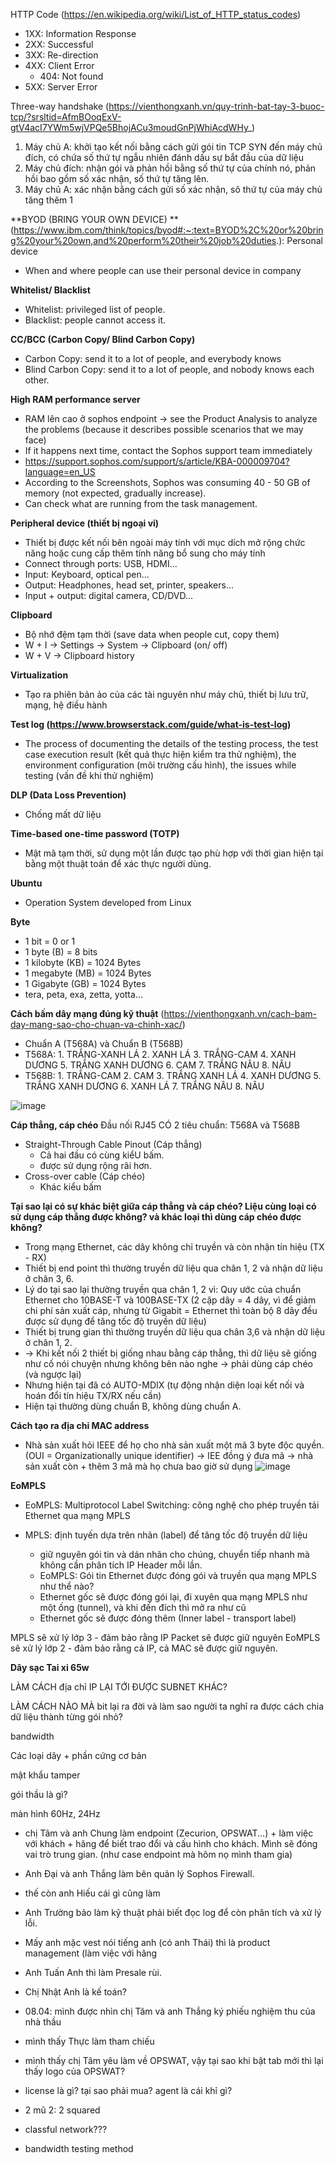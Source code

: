 HTTP Code (https://en.wikipedia.org/wiki/List_of_HTTP_status_codes)
- 1XX: Information Response
- 2XX: Successful
- 3XX: Re-direction
- 4XX: Client Error
  - 404: Not found
- 5XX: Server Error

Three-way handshake (https://vienthongxanh.vn/quy-trinh-bat-tay-3-buoc-tcp/?srsltid=AfmBOoqExV-gtV4acI7YWm5wjVPQe5BhojACu3moudGnPjWhiAcdWHy_)
1. Máy chủ A: khởi tạo kết nối bằng cách gửi gói tin TCP SYN đến máy chủ đích, có chứa số thứ tự ngẫu nhiên đánh dấu sự bắt đầu của dữ liệu
2. Máy chủ đích: nhận gói và phản hồi bằng số thứ tự của chính nó, phản hồi bao gồm số xác nhận, số thứ tự tăng lên. 
3. Máy chủ A: xác nhận bằng cách gửi số xác nhận, sô thứ tự của máy chủ tăng thêm 1

**BYOD (BRING YOUR OWN DEVICE) **(https://www.ibm.com/think/topics/byod#:~:text=BYOD%2C%20or%20bring%20your%20own,and%20perform%20their%20job%20duties.): Personal device 
- When and where people can use their personal device in company

**Whitelist/ Blacklist**
- Whitelist: privileged list of people.
- Blacklist: people cannot access it.

**CC/BCC (Carbon Copy/ Blind Carbon Copy)**
- Carbon Copy: send it to a lot of people, and everybody knows
- Blind Carbon Copy: send it to a lot of people, and nobody knows each other.

**High RAM performance server**
- RAM lên cao ở sophos endpoint -> see the Product Analysis to analyze the problems (because it describes possible scenarios that we may face)
- If it happens next time, contact the Sophos support team immediately
- https://support.sophos.com/support/s/article/KBA-000009704?language=en_US
- According to the Screenshots, Sophos was consuming 40 - 50 GB of memory (not expected, gradually increase).
- Can check what are running from the task management. 

**Peripheral device (thiết bị ngoại vi)**
- Thiết bị được kết nối bên ngoài máy tính với mục dích mở rộng chức năng hoặc cung cấp thêm tính năng bổ sung cho máy tính
- Connect through ports: USB, HDMI...
- Input: Keyboard, optical pen...
- Output: Headphones, head set, printer, speakers...
- Input + output: digital camera, CD/DVD...

**Clipboard**
- Bộ nhớ đệm tạm thời (save data when people cut, copy them)
- W + I -> Settings -> System -> Clipboard (on/ off)
- W + V -> Clipboard history

**Virtualization**
- Tạo ra phiên bản ảo của các tài nguyên như máy chủ, thiết bị lưu trữ, mạng, hệ điều hành

**Test log (https://www.browserstack.com/guide/what-is-test-log)**
- The process of documenting the details of the testing process, the test case execution result (kết quả thực hiện kiểm tra thử nghiệm), the environment configuration (môi trường cấu hình), the issues while testing (vấn đề khi thử nghiệm)

**DLP (Data Loss Prevention)**
- Chống mất dữ liệu

**Time-based one-time password (TOTP)**
- Mật mã tạm thời, sử dụng một lần được tạo phù hợp với thời gian hiện tại bằng một thuật toán để xác thực người dùng.

**Ubuntu**
- Operation System developed from Linux

**Byte**
- 1 bit = 0 or 1
- 1 byte (B) = 8 bits
- 1 kilobyte (KB) = 1024 Bytes
- 1 megabyte (MB) = 1024 Bytes
- 1 Gigabyte (GB) = 1024 Bytes
- tera, peta, exa, zetta, yotta...

**Cách bấm dây mạng đúng kỹ thuật** (https://vienthongxanh.vn/cach-bam-day-mang-sao-cho-chuan-va-chinh-xac/)
- Chuẩn A (T568A) và Chuẩn B (T568B)
- T568A: 1. TRẮNG-XANH LÁ 2. XANH LÁ 3. TRẮNG-CAM 4. XANH DƯƠNG 5. TRẮNG XANH DƯƠNG 6. CAM 7. TRẮNG NÂU 8. NÂU
- T568B: 1. TRẮNG-CAM 2. CAM 3. TRẮNG XANH LÁ 4. XANH DƯƠNG 5. TRẮNG XANH DƯƠNG 6. XANH LÁ 7. TRẮNG NÂU 8. NÂU  

![image](https://github.com/user-attachments/assets/c94ed791-71df-4956-a6cc-ac8eeaaa9d8a)

**Cáp thẳng, cáp chéo** 
Đầu nối RJ45 CÓ 2 tiêu chuẩn: T568A và T568B
- Straight-Through Cable Pinout (Cáp thẳng)
  - Cả hai đầu có cùng kiểU bấm. 
  - được sử dụng rộng rãi hơn.
- Cross-over cable (Cáp chéo)
  - Khác kiểu bấm 



 **Tại sao lại có sự khác biệt giữa cáp thẳng và cáp chéo? Liệu cùng loại có sử dụng cáp thẳng được không? và khác loại thì dùng cáp chéo được không?**
 - Trong mạng Ethernet, các dây không chỉ truyền và còn nhận tín hiệu (TX - RX)
 - Thiết bị end point thì thường truyền dữ liệu qua chân 1, 2 và nhận dữ liệu ở chân 3, 6.
 - Lý do tại sao lại thường truyền qua chân 1, 2 vì: Quy ước của chuẩn Ethernet cho 10BASE-T và 100BASE-TX (2 cặp dây = 4 dây, vì để giảm chi phí sản xuất cáp, nhưng từ Gigabit = Ethernet thì toàn bộ 8 dây đều được sử dụng để tăng tốc độ truyền dữ liệu) 
 - Thiết bị trung gian thì thường truyền dữ liệu qua chân 3,6 và nhận dữ liệu ở chân 1, 2.
 - -> Khi kết nối 2 thiết bị giống nhau bằng cáp thẳng, thì dữ liệu sẽ giống như cố nói chuyện nhưng không bên nào nghe -> phải dùng cáp chéo (và ngược lại)
 - Nhưng hiện tại đã có AUTO-MDIX (tự động nhận diện loại kết nối và hoán đổi tín hiệu TX/RX nếu cần)
 - Hiện tại thường dùng chuẩn B, không dùng chuẩn A.

**Cách tạo ra địa chỉ MAC address**
- Nhà sản xuất hỏi IEEE để họ cho nhà sản xuất một mã 3 byte độc quyền. (OUI = Organizationally unique identifier) -> IEE đồng ý đưa mã -> nhà sản xuất còn + thêm 3 mã mà họ chưa bao giờ sử dụng
![image](https://github.com/user-attachments/assets/8be4fc16-2e69-4071-b01a-9e5aaf3dc1dd)

**EoMPLS**
- EoMPLS: Multiprotocol Label Switching: công nghệ cho phép truyền tải Ethernet qua mạng MPLS
  
- MPLS: định tuyến dựa trên nhãn (label) để tăng tốc độ truyền dữ liệu
  - giữ nguyên gói tin và dán nhãn cho chúng, chuyển tiếp nhanh mà không cần phân tích IP Header mỗi lần.
  - EoMPLS: Gói tin Ethernet được đóng gói và truyền qua mạng MPLS như thể nào?
  - Ethernet gốc sẽ được đóng gói lại, đi xuyên qua mạng MPLS như một ống (tunnel), và khi đến đích thì mở ra như cũ
  - Ethernet gốc sẽ được đóng thêm (Inner label - transport label) 

MPLS sẽ xử lý lớp 3 - đảm bảo rằng IP Packet sẽ được giữ nguyên
EoMPLS sẽ xử lý lớp 2 - đảm bảo rằng cả IP, cả MAC sẽ được giữ nguyên. 

**Dây sạc Tai xi 65w**

LÀM CÁCH địa chỉ IP LẠI TỚI ĐƯỢC SUBNET KHÁC?

LÀM CÁCH NÀO MÀ bit lại ra đời và làm sao người ta nghĩ ra được cách chia dữ liệu thành từng gói nhỏ?


bandwidth

Các loại dây + phần cứng cơ bản

mật khẩu tamper

gói thầu là gì? 

màn hình 60Hz, 24Hz

- chị Tâm và anh Chung làm endpoint (Zecurion, OPSWAT...) + làm việc với khách + hãng để biết trao đổi và cấu hình cho khách. Mình sẽ đóng vai trò trung gian. (như case endpoint mà hôm nọ mình tham gia)
- Anh Đại và anh Thắng làm bên quản lý Sophos Firewall.
- thế còn anh Hiếu cái gì cũng làm 
- Anh Trường bảo làm kỹ thuật phải biết đọc log để còn phân tích và xử lý lỗi.
- Mấy anh mặc vest nói tiếng anh (có anh Thái) thì là product management (làm việc với hãng
- Anh Tuấn Anh thì làm Presale rùi.
- Chị Nhật Anh là kế toán?
- 08.04: mình được nhìn chị Tâm và anh Thắng ký phiếu nghiệm thu của nhà thầu
- mình thấy Thực làm tham chiếu
- mình thấy chị Tâm yêu làm về OPSWAT, vậy tại sao khi bật tab mới thì lại thấy logo của OPSWAT?

- license là gì? tại sao phải mua? agent là cái khỉ gì?
- 2 mũ 2: 2 squared


 - classful network???
 - bandwidth testing method


 
 
